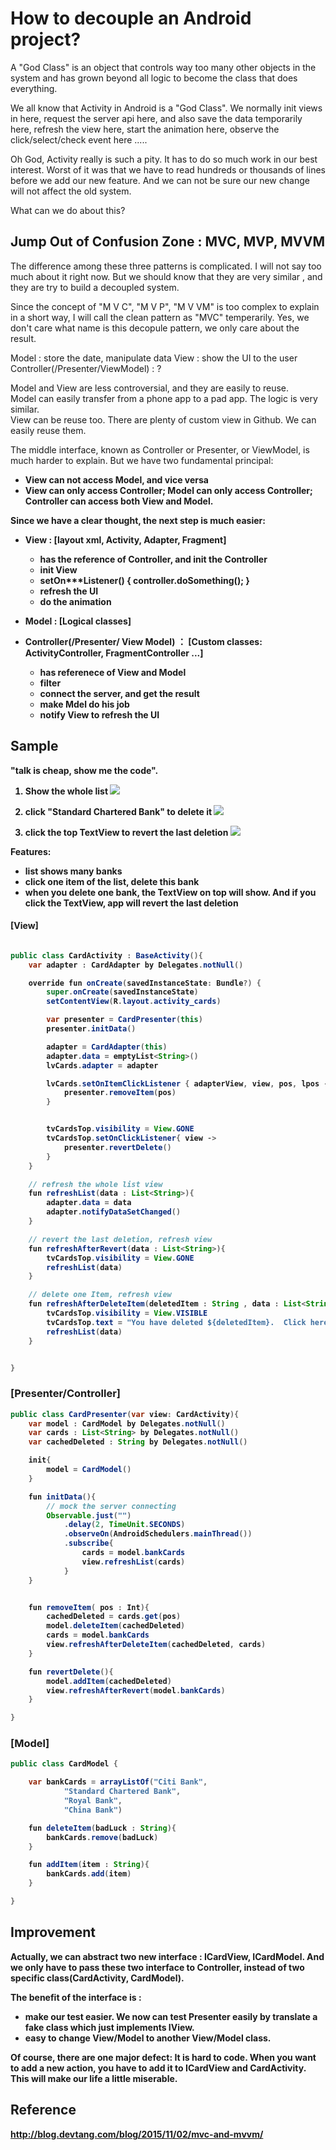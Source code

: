 # How to decouple an Android project?

A "God Class" is an object that controls way too many other objects in the system and has grown beyond all logic to become the class that does everything.

We all know that Activity in Android is a "God Class". We normally init views in here, request the server api here, and also save the data temporarily here, refresh the view here, start the animation here, observe the click/select/check event here .....

Oh God, Activity really is such a pity. It has to do so much work in our best interest.  Worst of it was that we have to read hundreds or thousands of lines before we add our new feature.
And we can not be sure our new change will not affect the old system.

What can we do about this?

## Jump Out of Confusion Zone : MVC, MVP, MVVM

The difference among these three patterns is complicated. I will not say too much about it right now. But we should know that they are very similar , and they are try to build a decoupled system.

Since the concept of "M V C", "M V P", "M V VM" is too complex to explain in a short way, I will call the clean pattern as "MVC" temperarily. Yes, we don't care what name is this decopule pattern, we only care about the result.

Model : store the date, manipulate data
View  : show the UI to the user
Controller(/Presenter/ViewModel) : ?

Model and View are less controversial, and they are easily to reuse. <br/>
Model can easily transfer from a phone app to a pad app. The logic is very similar.<br/>
View can be reuse too. There are plenty of custom view in Github. We can easily reuse them.


The middle interface, known as Controller or Presenter, or ViewModel,  is much harder to explain.
But we have two fundamental principal:
 * <b> View can not access Model, and vice versa </b>
 * <b> View can only access Controller; Model can only access Controller; Controller can access both View and Model.

Since we have a clear thought, the next step is much easier:
 - View : [layout xml, Activity, Adapter, Fragment]
    - has the reference of Controller, and init the Controller
    - init View
    - setOn***Listener() { controller.doSomething(); }
    - refresh the UI
    - do the animation

 - Model : [Logical classes]

 - Controller(/Presenter/ View Model) ： [Custom classes: ActivityController, FragmentController ...]
    - has referenece of View and Model
    - filter
    - connect the server, and get the result
    - make Mdel do his job
    - notify View to refresh the UI


## Sample

"talk is cheap, show me the code".

1. Show the whole list
![](/imgs/20151121_01.jpg)

2. click "Standard Chartered Bank" to delete it
![](/imgs/20151121_02.jpg)

3. click the top TextView to revert the last deletion
![](/imgs/20151121_03.jpg)


Features:
 * list shows many banks
 * click one item of the list, delete this bank
 * when you delete one bank, the TextView on top will show. And if you click the TextView, app will revert the last deletion


#### [View]
```java

public class CardActivity : BaseActivity(){
    var adapter : CardAdapter by Delegates.notNull()

    override fun onCreate(savedInstanceState: Bundle?) {
        super.onCreate(savedInstanceState)
        setContentView(R.layout.activity_cards)

        var presenter = CardPresenter(this)
        presenter.initData()

        adapter = CardAdapter(this)
        adapter.data = emptyList<String>()
        lvCards.adapter = adapter

        lvCards.setOnItemClickListener { adapterView, view, pos, lpos ->
            presenter.removeItem(pos)
        }


        tvCardsTop.visibility = View.GONE
        tvCardsTop.setOnClickListener{ view ->
            presenter.revertDelete()
        }
    }

    // refresh the whole list view
    fun refreshList(data : List<String>){
        adapter.data = data
        adapter.notifyDataSetChanged()
    }

    // revert the last deletion, refresh view
    fun refreshAfterRevert(data : List<String>){
        tvCardsTop.visibility = View.GONE
        refreshList(data)
    }

    // delete one Item, refresh view
    fun refreshAfterDeleteItem(deletedItem : String , data : List<String>){
        tvCardsTop.visibility = View.VISIBLE
        tvCardsTop.text = "You have deleted ${deletedItem}.  Click here to revert the deletion!"
        refreshList(data)
    }


}
```


### [Presenter/Controller]
```java
public class CardPresenter(var view: CardActivity){
    var model : CardModel by Delegates.notNull()
    var cards : List<String> by Delegates.notNull()
    var cachedDeleted : String by Delegates.notNull()

    init{
        model = CardModel()
    }

    fun initData(){
        // mock the server connecting
        Observable.just("")
            .delay(2, TimeUnit.SECONDS)
            .observeOn(AndroidSchedulers.mainThread())
            .subscribe{
                cards = model.bankCards
                view.refreshList(cards)
            }
    }


    fun removeItem( pos : Int){
        cachedDeleted = cards.get(pos)
        model.deleteItem(cachedDeleted)
        cards = model.bankCards
        view.refreshAfterDeleteItem(cachedDeleted, cards)
    }

    fun revertDelete(){
        model.addItem(cachedDeleted)
        view.refreshAfterRevert(model.bankCards)
    }

}
```


### [Model]
```java
public class CardModel {

    var bankCards = arrayListOf("Citi Bank",
            "Standard Chartered Bank",
            "Royal Bank",
            "China Bank")

    fun deleteItem(badLuck : String){
        bankCards.remove(badLuck)
    }

    fun addItem(item : String){
        bankCards.add(item)
    }

}
```



## Improvement

Actually, we can abstract two new interface : ICardView, ICardModel. And we only have to pass these two interface to Controller, instead of two specific class(CardActivity, CardModel).

The benefit of the interface is :
 * make our test easier. We now can test Presenter easily by translate a fake class which just implements IView.
 * easy to change View/Model to another View/Model class.

Of course, there are one major defect: It is hard to code.
When you want to add a new action, you have to add it to ICardView and CardActivity.
This will make our life a little miserable.







## Reference
http://blog.devtang.com/blog/2015/11/02/mvc-and-mvvm/
